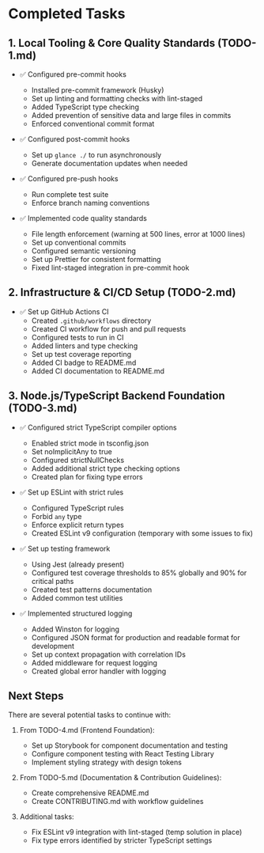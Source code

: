 # Completed Tasks

## 1. Local Tooling & Core Quality Standards (TODO-1.md)

- ✅ Configured pre-commit hooks
  - Installed pre-commit framework (Husky)
  - Set up linting and formatting checks with lint-staged
  - Added TypeScript type checking
  - Added prevention of sensitive data and large files in commits
  - Enforced conventional commit format

- ✅ Configured post-commit hooks
  - Set up `glance ./` to run asynchronously
  - Generate documentation updates when needed

- ✅ Configured pre-push hooks
  - Run complete test suite
  - Enforce branch naming conventions

- ✅ Implemented code quality standards
  - File length enforcement (warning at 500 lines, error at 1000 lines)
  - Set up conventional commits
  - Configured semantic versioning
  - Set up Prettier for consistent formatting
  - Fixed lint-staged integration in pre-commit hook

## 2. Infrastructure & CI/CD Setup (TODO-2.md)

- ✅ Set up GitHub Actions CI
  - Created `.github/workflows` directory
  - Created CI workflow for push and pull requests
  - Configured tests to run in CI
  - Added linters and type checking
  - Set up test coverage reporting
  - Added CI badge to README.md
  - Added CI documentation to README.md

## 3. Node.js/TypeScript Backend Foundation (TODO-3.md)

- ✅ Configured strict TypeScript compiler options
  - Enabled strict mode in tsconfig.json
  - Set noImplicitAny to true
  - Configured strictNullChecks
  - Added additional strict type checking options
  - Created plan for fixing type errors

- ✅ Set up ESLint with strict rules
  - Configured TypeScript rules
  - Forbid `any` type
  - Enforce explicit return types
  - Created ESLint v9 configuration (temporary with some issues to fix)

- ✅ Set up testing framework
  - Using Jest (already present)
  - Configured test coverage thresholds to 85% globally and 90% for critical paths
  - Created test patterns documentation
  - Added common test utilities

- ✅ Implemented structured logging
  - Added Winston for logging
  - Configured JSON format for production and readable format for development
  - Set up context propagation with correlation IDs
  - Added middleware for request logging
  - Created global error handler with logging

## Next Steps

There are several potential tasks to continue with:

1. From TODO-4.md (Frontend Foundation):
   - Set up Storybook for component documentation and testing
   - Configure component testing with React Testing Library
   - Implement styling strategy with design tokens

2. From TODO-5.md (Documentation & Contribution Guidelines):
   - Create comprehensive README.md
   - Create CONTRIBUTING.md with workflow guidelines

3. Additional tasks:
   - Fix ESLint v9 integration with lint-staged (temp solution in place)
   - Fix type errors identified by stricter TypeScript settings